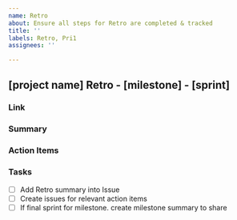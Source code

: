 ```yaml
---
name: Retro
about: Ensure all steps for Retro are completed & tracked
title: ''
labels: Retro, Pri1
assignees: ''

---
```


## [project name] Retro - [milestone] - [sprint]

### Link

### Summary

### Action Items

### Tasks
- [ ] Add Retro summary into Issue
- [ ] Create issues for relevant action items
- [ ] If final sprint for milestone. create milestone summary to share

